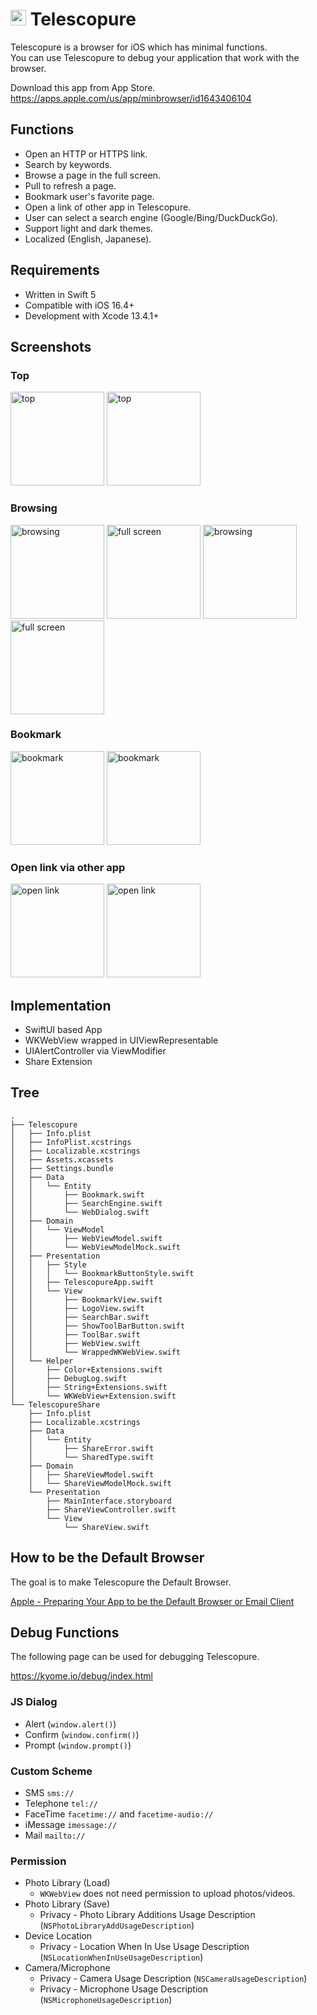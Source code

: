 # <img src="Resources/rounded-icon.png" alt="logo" width="25px" height="25px" /> Telescopure

Telescopure is a browser for iOS which has minimal functions.<br>
You can use Telescopure to debug your application that work with the browser.

Download this app from App Store.<br>
https://apps.apple.com/us/app/minbrowser/id1643406104

## Functions

- Open an HTTP or HTTPS link.
- Search by keywords.
- Browse a page in the full screen.
- Pull to refresh a page.
- Bookmark user's favorite page.
- Open a link of other app in Telescopure.
- User can select a search engine (Google/Bing/DuckDuckGo).
- Support light and dark themes.
- Localized (English, Japanese).

## Requirements

- Written in Swift 5
- Compatible with iOS 16.4+
- Development with Xcode 13.4.1+

## Screenshots

### Top

<div>
  <img src="Resources/light/1-top.png" alt="top" width="150px" />
  <img src="Resources/dark/1-top.png" alt="top" width="150px" />
</div>
    
### Browsing

<div>
  <img src="Resources/light/2-browsing.png" alt="browsing" width="150px" />
  <img src="Resources/light/3-full-screen.png" alt="full screen" width="150px" />
  <img src="Resources/dark/2-browsing.png" alt="browsing" width="150px" />
  <img src="Resources/dark/3-full-screen.png" alt="full screen" width="150px" />
</div>
    
### Bookmark

<div>
  <img src="Resources/light/4-bookmark.png" alt="bookmark" width="150px" />
  <img src="Resources/dark/4-bookmark.png" alt="bookmark" width="150px" />
</div>

### Open link via other app

<div>
  <img src="Resources/light/5-open-link.png" alt="open link" width="150px" />
  <img src="Resources/dark/5-open-link.png" alt="open link" width="150px" />
</div>
    
## Implementation

- SwiftUI based App
- WKWebView wrapped in UIViewRepresentable
- UIAlertController via ViewModifier
- Share Extension

## Tree

```plain
.
├── Telescopure
│   ├── Info.plist
│   ├── InfoPlist.xcstrings
│   ├── Localizable.xcstrings
│   ├── Assets.xcassets
│   ├── Settings.bundle
│   ├── Data
│   │   └── Entity
│   │       ├── Bookmark.swift
│   │       ├── SearchEngine.swift
│   │       └── WebDialog.swift
│   ├── Domain
│   │   └── ViewModel
│   │       ├── WebViewModel.swift
│   │       └── WebViewModelMock.swift
│   ├── Presentation
│   │   ├── Style
│   │   │   └── BookmarkButtonStyle.swift
│   │   ├── TelescopureApp.swift
│   │   └── View
│   │       ├── BookmarkView.swift
│   │       ├── LogoView.swift
│   │       ├── SearchBar.swift
│   │       ├── ShowToolBarButton.swift
│   │       ├── ToolBar.swift
│   │       ├── WebView.swift
│   │       └── WrappedWKWebView.swift
│   └── Helper
│       ├── Color+Extensions.swift
│       ├── DebugLog.swift
│       ├── String+Extensions.swift
│       └── WKWebView+Extension.swift
└── TelescopureShare
    ├── Info.plist
    ├── Localizable.xcstrings
    ├── Data
    │   └── Entity
    │       ├── ShareError.swift
    │       └── SharedType.swift
    ├── Domain
    │   ├── ShareViewModel.swift
    │   └── ShareViewModelMock.swift
    └── Presentation
        ├── MainInterface.storyboard
        ├── ShareViewController.swift
        └── View
            └── ShareView.swift
```

## How to be the Default Browser

The goal is to make Telescopure the Default Browser.

[Apple - Preparing Your App to be the Default Browser or Email Client](https://developer.apple.com/documentation/xcode/preparing-your-app-to-be-the-default-browser-or-email-client)

## Debug Functions

The following page can be used for debugging Telescopure.

https://kyome.io/debug/index.html

### JS Dialog

- Alert (`window.alert()`)
- Confirm (`window.confirm()`)
- Prompt (`window.prompt()`)

### Custom Scheme

- SMS `sms://`
- Telephone `tel://`
- FaceTime `facetime://` and `facetime-audio://`
- iMessage `imessage://`
- Mail `mailto://`

### Permission

- Photo Library (Load)
  - `WKWebView` does not need permission to upload photos/videos.
- Photo Library (Save)
  - Privacy - Photo Library Additions Usage Description (`NSPhotoLibraryAddUsageDescription`)
- Device Location
  - Privacy - Location When In Use Usage Description (`NSLocationWhenInUseUsageDescription`)
- Camera/Microphone
  - Privacy - Camera Usage Description (`NSCameraUsageDescription`)
  - Privacy - Microphone Usage Description (`NSMicrophoneUsageDescription`)
